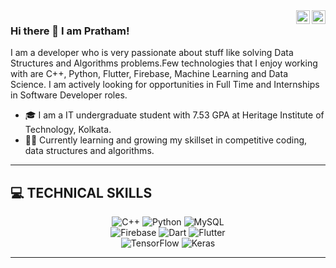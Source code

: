<a href="https://www.linkedin.com/in/pratham-gaurav-3099a21a3/" target="_blank" rel="nofollow">
    <img align="right" alt="Pratham's LinkedIn" width="22px" src="https://cdn.jsdelivr.net/npm/simple-icons@v3/icons/linkedin.svg" />
</a>
<a href="mailto:prathamgaurav30@gmail.com" target="_blank" rel="nofollow">
    <img align="right" alt="Pratham's Gmail" width="22px" src="https://cdn.jsdelivr.net/npm/simple-icons@3.13.0/icons/gmail.svg" />
</a>

### Hi there 👋 I am Pratham!
I am a developer who is very passionate about stuff like solving Data Structures and Algorithms problems.Few technologies that I enjoy working with are  C++, Python, Flutter, Firebase, Machine Learning and Data Science. I am actively looking for opportunities in Full Time and Internships in Software Developer roles.


- 🎓 I am a IT undergraduate student with 7.53 GPA at Heritage Institute of Technology, Kolkata. 
- 👨‍💻 Currently learning and growing my skillset in competitive coding, data structures and algorithms.

---
## 💻 TECHNICAL SKILLS

<p align = "center">
<img alt="C++" src="https://img.shields.io/badge/c++%20-%2300599C.svg?&style=for-the-badge&logo=c%2B%2B&ogoColor=white"/>
<img alt="Python" src="https://img.shields.io/badge/python%20-%2314354C.svg?&style=for-the-badge&logo=python&logoColor=white"/> 
 <img alt="MySQL" src="https://img.shields.io/badge/mysql-%2300f.svg?&style=for-the-badge&logo=mysql&logoColor=white"/>
  <br>
<img alt="Firebase" src="https://img.shields.io/badge/firebase%20-%23039BE5.svg?&style=for-the-badge&logo=firebase"/>
  <img alt="Dart" src="https://img.shields.io/badge/dart-%230175C2.svg?&style=for-the-badge&logo=dart&logoColor=white"/>
<img alt="Flutter" src="https://img.shields.io/badge/Flutter%20-%2302569B.svg?&style=for-the-badge&logo=Flutter&logoColor=white"/>
  <br>
  <img alt="TensorFlow" src="https://img.shields.io/badge/TensorFlow%20-%23FF6F00.svg?&style=for-the-badge&logo=TensorFlow&logoColor=white" />
<img alt="Keras" src="https://img.shields.io/badge/Keras%20-%23D00000.svg?&style=for-the-badge&logo=Keras&logoColor=white"/>


<br>





</p>

---

